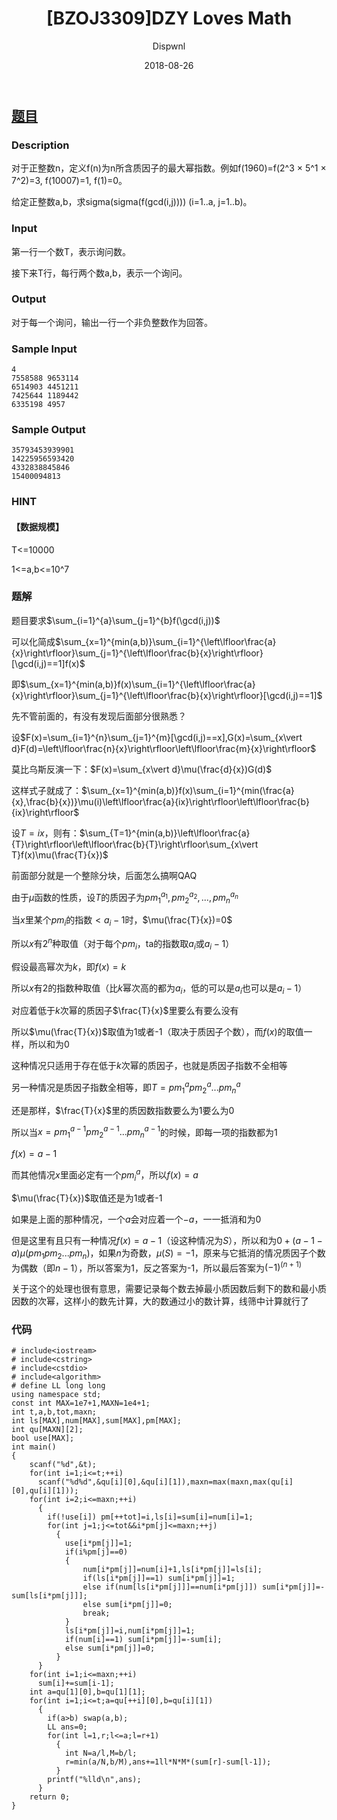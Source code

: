 ﻿---
layout:     post
title:      "[BZOJ3309]DZY Loves Math"
date:       2018-08-26
author:     "Dispwnl"
header-img: "img/used/456.jpg"
catalog: true
tags:
    - 莫比乌斯反演
---
## [题目](https://www.lydsy.com/JudgeOnline/problem.php?id=3309)
### Description
对于正整数n，定义f(n)为n所含质因子的最大幂指数。例如f(1960)=f(2^3 × 5^1 × 7^2)=3, f(10007)=1, f(1)=0。

给定正整数a,b，求sigma(sigma(f(gcd(i,j)))) (i=1..a, j=1..b)。

### Input
第一行一个数T，表示询问数。

接下来T行，每行两个数a,b，表示一个询问。

### Output
对于每一个询问，输出一行一个非负整数作为回答。

### Sample Input
```
4
7558588 9653114
6514903 4451211
7425644 1189442
6335198 4957
```
### Sample Output
```
35793453939901
14225956593420
4332838845846
15400094813
```
### HINT
#### 【数据规模】

T<=10000

1<=a,b<=10^7

### 题解
题目要求$\sum_{i=1}^{a}\sum_{j=1}^{b}f(\gcd(i,j))$

可以化简成$\sum_{x=1}^{min(a,b)}\sum_{i=1}^{\left\lfloor\frac{a}{x}\right\rfloor}\sum_{j=1}^{\left\lfloor\frac{b}{x}\right\rfloor}[\gcd(i,j)==1]f(x)$

即$\sum_{x=1}^{min(a,b)}f(x)\sum_{i=1}^{\left\lfloor\frac{a}{x}\right\rfloor}\sum_{j=1}^{\left\lfloor\frac{b}{x}\right\rfloor}[\gcd(i,j)==1]$

先不管前面的，有没有发现后面部分很熟悉？

设$F(x)=\sum_{i=1}^{n}\sum_{j=1}^{m}[\gcd(i,j)==x],G(x)=\sum_{x\vert d}F(d)=\left\lfloor\frac{n}{x}\right\rfloor\left\lfloor\frac{m}{x}\right\rfloor$

莫比乌斯反演一下：$F(x)=\sum_{x\vert d}\mu(\frac{d}{x})G(d)$

这样式子就成了：$\sum_{x=1}^{min(a,b)}f(x)\sum_{i=1}^{min(\frac{a}{x},\frac{b}{x})}\mu(i)\left\lfloor\frac{a}{ix}\right\rfloor\left\lfloor\frac{b}{ix}\right\rfloor$

设$T=ix$，则有：$\sum_{T=1}^{min(a,b)}\left\lfloor\frac{a}{T}\right\rfloor\left\lfloor\frac{b}{T}\right\rfloor\sum_{x\vert T}f(x)\mu(\frac{T}{x})$

前面部分就是一个整除分块，后面怎么搞啊QAQ

由于$\mu$函数的性质，设$T$的质因子为$pm_1^{a_1},pm_2^{a_2},...,pm_n^{a_n}$

当$x$里某个$pm_i$的指数$<a_i-1$时，$\mu(\frac{T}{x})=0$

所以$x$有$2^n$种取值（对于每个$pm_i$，ta的指数取$a_i$或$a_i-1$）

假设最高幂次为$k$，即$f(x)=k$

所以$x$有2的指数种取值（比$k$幂次高的都为$a_i$，低的可以是$a_i$也可以是$a_i-1$）

对应着低于$k$次幂的质因子$\frac{T}{x}$里要么有要么没有

所以$\mu(\frac{T}{x})$取值为1或者-1（取决于质因子个数），而$f(x)$的取值一样，所以和为0

这种情况只适用于存在低于$k$次幂的质因子，也就是质因子指数不全相等

另一种情况是质因子指数全相等，即$T=pm_1^apm_2^a...pm_n^a$

还是那样，$\frac{T}{x}$里的质因数指数要么为1要么为0

所以当$x=pm_1^{a-1}pm_2^{a-1}...pm_n^{a-1}$的时候，即每一项的指数都为1

$f(x)=a-1$

而其他情况$x$里面必定有一个$pm_i^a$，所以$f(x)=a$

$\mu(\frac{T}{x})$取值还是为1或者-1

如果是上面的那种情况，一个$a$会对应着一个$-a$，一一抵消和为0

但是这里有且只有一种情况$f(x)=a-1$（设这种情况为$S$），所以和为$0+(a-1-a)\mu(pm_1pm_2...pm_n)$，如果$n$为奇数，$\mu(S)=-1$，原来与它抵消的情况质因子个数为偶数（即$n-1$），所以答案为1，反之答案为-1，所以最后答案为$(-1)^{(n+1)}$

关于这个的处理也很有意思，需要记录每个数去掉最小质因数后剩下的数和最小质因数的次幂，这样小的数先计算，大的数通过小的数计算，线筛中计算就行了

### 代码
```
# include<iostream>
# include<cstring>
# include<cstdio>
# include<algorithm>
# define LL long long
using namespace std;
const int MAX=1e7+1,MAXN=1e4+1;
int t,a,b,tot,maxn;
int ls[MAX],num[MAX],sum[MAX],pm[MAX];
int qu[MAXN][2];
bool use[MAX];
int main()
{
	scanf("%d",&t);
	for(int i=1;i<=t;++i)
	  scanf("%d%d",&qu[i][0],&qu[i][1]),maxn=max(maxn,max(qu[i][0],qu[i][1]));
	for(int i=2;i<=maxn;++i)
	  {
	  	if(!use[i]) pm[++tot]=i,ls[i]=sum[i]=num[i]=1;
	  	for(int j=1;j<=tot&&i*pm[j]<=maxn;++j)
	  	  {
	  	  	use[i*pm[j]]=1;
	  	  	if(i%pm[j]==0)
	  	  	{
	  	  		num[i*pm[j]]=num[i]+1,ls[i*pm[j]]=ls[i];
	  	  		if(ls[i*pm[j]]==1) sum[i*pm[j]]=1;
	  	  		else if(num[ls[i*pm[j]]]==num[i*pm[j]]) sum[i*pm[j]]=-sum[ls[i*pm[j]]];
	  	  		else sum[i*pm[j]]=0;
	  	  		break;
	  	  	}
	  	  	ls[i*pm[j]]=i,num[i*pm[j]]=1;
			if(num[i]==1) sum[i*pm[j]]=-sum[i];
			else sum[i*pm[j]]=0;
		  }
	  }
	for(int i=1;i<=maxn;++i)
	  sum[i]+=sum[i-1];
	int a=qu[1][0],b=qu[1][1];
	for(int i=1;i<=t;a=qu[++i][0],b=qu[i][1])
	  {
		if(a>b) swap(a,b);
		LL ans=0;
		for(int l=1,r;l<=a;l=r+1)
		  {
		  	int N=a/l,M=b/l;
		  	r=min(a/N,b/M),ans+=1ll*N*M*(sum[r]-sum[l-1]);
		  }
		printf("%lld\n",ans);
	  }
	return 0;
}
```
